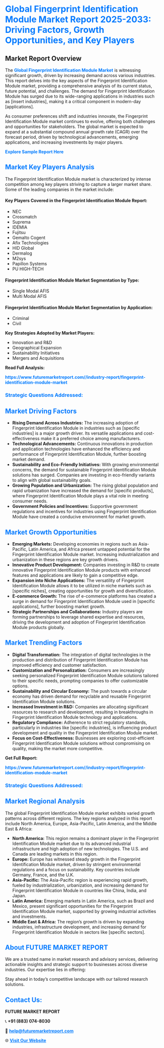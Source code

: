 <h1 style="color: #007BFF;">Global Fingerprint Identification Module Market Report 2025-2033: Driving Factors, Growth Opportunities, and Key Players</h1>

<section id="overview">
<h2>Market Report Overview</h2>
<p>The <a href="https://www.futuremarketreport.com//industry-report/fingerprint-identification-module-market" style="color: #007BFF; text-decoration: none;"><strong>Global Fingerprint Identification Module Market</strong></a> is witnessing significant growth, driven by increasing demand across various industries. This report delves into the key aspects of the Fingerprint Identification Module market, providing a comprehensive analysis of its current status, future potential, and challenges. The demand for Fingerprint Identification Module has surged due to its wide-ranging applications in industries such as [insert industries], making it a critical component in modern-day [applications].</p>
<p>As consumer preferences shift and industries innovate, the Fingerprint Identification Module market continues to evolve, offering both challenges and opportunities for stakeholders. The global market is expected to expand at a substantial compound annual growth rate (CAGR) over the forecast period, driven by technological advancements, emerging applications, and increasing investments by major players.</p>
</section>

<section id="overview">
<p><a href="https://www.futuremarketreport.com//request-sample/reportId=76010" style="color: #007BFF; text-decoration: none;"><strong>Explore Sample Report Here</strong></a></p>
</section>

<section id="key-players">
<h2 style="color: #007BFF;">Market Key Players Analysis</h2>
<p>The Fingerprint Identification Module market is characterized by intense competition among key players striving to capture a larger market share. Some of the leading companies in the market include:</p>
<h4>Key Players Covered in the Fingerprint Identification Module Report:</h4>
<ul><li>NEC</li><li>Crossmatch</li><li>Suprema</li><li>IDEMIA</li><li>Fujitsu</li><li>Gemalto Cogent</li><li>Afix Technologies</li><li>HID Global</li><li>Dermalog</li><li>M2sys</li><li>Papillon Systems</li><li>PU HIGH-TECH</li></ul>
<h4>Fingerprint Identification Module Market Segmentation by Type:</h4>
<ul><li>Single Modal AFIS</li><li>Multi Modal AFIS</li></ul>

<h4>Fingerprint Identification Module Market Segmentation by Application:</h4>
<ul><li>Criminal</li><li>Civil</li></ul>
<p><strong>Key Strategies Adopted by Market Players:</strong></p>
<ul>
<li>Innovation and R&D</li>
<li>Geographical Expansion</li>
<li>Sustainability Initiatives</li>
<li>Mergers and Acquisitions</li>
</ul>
</section>

<section>
<p><strong>Read Full Analysis: </strong></p><a href="https://www.futuremarketreport.com//industry-report/fingerprint-identification-module-market" style="color: #007BFF; text-decoration: none;"><strong>https://www.futuremarketreport.com//industry-report/fingerprint-identification-module-market</strong></a>
<h3 style="color: #007BFF;">Strategic Questions Addressed:</h3>
</section>

<section id="driving-factors">
<h2 style="color: #007BFF;">Market Driving Factors</h2>
<ul>
<li><strong>Rising Demand Across Industries:</strong> The increasing adoption of Fingerprint Identification Module in industries such as [specific industries] is a major growth driver. Its versatile applications and cost-effectiveness make it a preferred choice among manufacturers.</li>
<li><strong>Technological Advancements:</strong> Continuous innovations in production and application technologies have enhanced the efficiency and performance of Fingerprint Identification Module, further boosting market demand.</li>
<li><strong>Sustainability and Eco-Friendly Initiatives:</strong> With growing environmental concerns, the demand for sustainable Fingerprint Identification Module solutions has surged. Companies are investing in eco-friendly variants to align with global sustainability goals.</li>
<li><strong>Growing Population and Urbanization:</strong> The rising global population and rapid urbanization have increased the demand for [specific products], where Fingerprint Identification Module plays a vital role in meeting consumer needs.</li>
<li><strong>Government Policies and Incentives:</strong> Supportive government regulations and incentives for industries using Fingerprint Identification Module have created a conducive environment for market growth.</li>
</ul>
</section>

<section id="growth-opportunities">
<h2 style="color: #007BFF;">Market Growth Opportunities</h2>
<ul>
<li><strong>Emerging Markets:</strong> Developing economies in regions such as Asia-Pacific, Latin America, and Africa present untapped potential for the Fingerprint Identification Module market. Increasing industrialization and urbanization in these regions are key growth drivers.</li>
<li><strong>Innovative Product Development:</strong> Companies investing in R&D to create innovative Fingerprint Identification Module products with enhanced features and applications are likely to gain a competitive edge.</li>
<li><strong>Expansion into Niche Applications:</strong> The versatility of Fingerprint Identification Module allows it to be utilized in niche markets such as [specific niches], creating opportunities for growth and diversification.</li>
<li><strong>E-commerce Growth:</strong> The rise of e-commerce platforms has created a surge in demand for Fingerprint Identification Module used in [specific applications], further boosting market growth.</li>
<li><strong>Strategic Partnerships and Collaborations:</strong> Industry players are forming partnerships to leverage shared expertise and resources, driving the development and adoption of Fingerprint Identification Module products globally.</li>
</ul>
</section>

<section id="trending-factors">
<h2 style="color: #007BFF;">Market Trending Factors</h2>
<ul>
<li><strong>Digital Transformation:</strong> The integration of digital technologies in the production and distribution of Fingerprint Identification Module has improved efficiency and customer satisfaction.</li>
<li><strong>Customization and Personalization:</strong> Consumers are increasingly seeking personalized Fingerprint Identification Module solutions tailored to their specific needs, prompting companies to offer customizable options.</li>
<li><strong>Sustainability and Circular Economy:</strong> The push towards a circular economy has driven demand for recyclable and reusable Fingerprint Identification Module solutions.</li>
<li><strong>Increased Investment in R&D:</strong> Companies are allocating significant resources to research and development, resulting in breakthroughs in Fingerprint Identification Module technology and applications.</li>
<li><strong>Regulatory Compliance:</strong> Adherence to strict regulatory standards, particularly in industries like [specific industries], is influencing product development and quality in the Fingerprint Identification Module market.</li>
<li><strong>Focus on Cost-Effectiveness:</strong> Businesses are exploring cost-efficient Fingerprint Identification Module solutions without compromising on quality, making the market more competitive.</li>
</ul>
</section>

<section>
<p><strong>Get Full Report: </strong></p><a href="https://www.futuremarketreport.com//industry-report/fingerprint-identification-module-market" style="color: #007BFF; text-decoration: none;"><strong>https://www.futuremarketreport.com//industry-report/fingerprint-identification-module-market</strong></a>
<h3 style="color: #007BFF;">Strategic Questions Addressed:</h3>
</section>


<section id="regional-analysis">
<h2 style="color: #007BFF;">Market Regional Analysis</h2>
<p>The global Fingerprint Identification Module market exhibits varied growth patterns across different regions. The key regions analyzed in this report include North America, Europe, Asia-Pacific, Latin America, and the Middle East & Africa:</p>
<ul>
<li><strong>North America:</strong> This region remains a dominant player in the Fingerprint Identification Module market due to its advanced industrial infrastructure and high adoption of new technologies. The U.S. and Canada are leading markets in this region.</li>
<li><strong>Europe:</strong> Europe has witnessed steady growth in the Fingerprint Identification Module market, driven by stringent environmental regulations and a focus on sustainability. Key countries include Germany, France, and the U.K.</li>
<li><strong>Asia-Pacific:</strong> The Asia-Pacific region is experiencing rapid growth, fueled by industrialization, urbanization, and increasing demand for Fingerprint Identification Module in countries like China, India, and Japan.</li>
<li><strong>Latin America:</strong> Emerging markets in Latin America, such as Brazil and Mexico, present significant opportunities for the Fingerprint Identification Module market, supported by growing industrial activities and investments.</li>
<li><strong>Middle East & Africa:</strong> The region’s growth is driven by expanding industries, infrastructure development, and increasing demand for Fingerprint Identification Module in sectors like [specific sectors].</li>
</ul>
</section>

<footer>
<h2 style="color: #007BFF;">About FUTURE MARKET REPORT</h2>
<p>We are a trusted name in market research and advisory services, delivering actionable insights and strategic support to businesses across diverse industries. Our expertise lies in offering:</p>

<p>Stay ahead in today’s competitive landscape with our tailored research solutions.</p>

<h2 style="color: #007BFF;">Contact Us:</h2>
<p><strong>FUTURE MARKET REPORT</strong></p>
<p>📞 <strong>+91 (883) 074-8030</strong></p>
<p>📧 <strong><a href="mailto:help@futuremarketreport.com" style="color: #007BFF;">help@futuremarketreport.com</a></strong></p>
<p>🌐 <strong><a href="https://www.futuremarketreport.com/" style="color: #007BFF;">Visit Our Website</a></strong></p>
</footer>